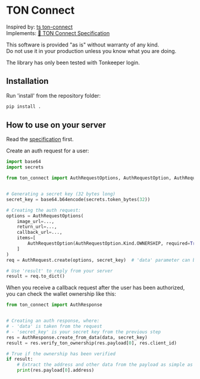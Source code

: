 # TON Connect

Inspired by: [ts ton-connect](https://github.com/tonkeeper/ton-connect) <br>
Implements: [📄 TON Connect Specification](https://github.com/tonkeeper/ton-connect/blob/main/TonConnectSpecification.md)

This software is provided "as is" without warranty of any kind.<br>
Do not use it in your production unless you know what you are doing.

The library has only been tested with Tonkeeper login.

## Installation
Run 'install' from the repository folder:
```bash
pip install .
```

## How to use on your server

Read the [specification](https://github.com/tonkeeper/ton-connect/blob/main/TonConnectSpecification.md) first.

Create an auth request for a user:
```python
import base64
import secrets

from ton_connect import AuthRequestOptions, AuthRequestOption, AuthRequest


# Generating a secret key (32 bytes long)
secret_key = base64.b64encode(secrets.token_bytes(32))

# Creating the auth request: 
options = AuthRequestOptions(
    image_url=...,
    return_url=...,
    callback_url=...,
    items=[
        AuthRequestOption(AuthRequestOption.Kind.OWNERSHIP, required=True)
    ]
)
req = AuthRequest.create(options, secret_key)  # 'data' parameter can be passed with your custom data

# Use 'result' to reply from your server
result = req.to_dict()
```

When you receive a callback request after the user has been authorized, 
you can check the wallet ownership like this:
```python
from ton_connect import AuthResponse


# Creating an auth response, where:
# - 'data' is taken from the request
# - 'secret_key' is your secret key from the previous step
res = AuthResponse.create_from_data(data, secret_key)
result = res.verify_ton_ownership(res.payload[0], res.client_id)

# True if the ownership has been verified
if result:
    # Extract the address and other data from the payload as simple as that:
    print(res.payload[0].address)
```
